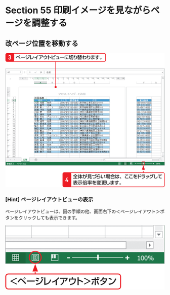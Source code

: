 # Section 55 印刷イメージを見ながらページを調整する

## 改ページ位置を移動する

![](002.png)

### [Hint] ページレイアウトビューの表示

ページレイアウトビューは、図の手順の他、画面右下の＜ページレイアウト＞ボタンをクリックしても表示できます。

![hint](003.png)
